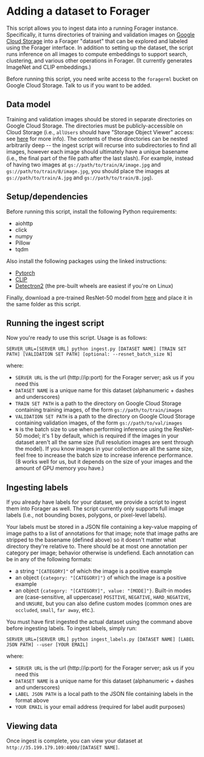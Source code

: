 # Adding a dataset to Forager

This script allows you to ingest data into a running Forager instance. Specifically, it turns directories of training and validation images on [Google Cloud Storage](https://cloud.google.com/storage) into a Forager "dataset" that can be explored and labeled using the Forager interface. In addition to setting up the dataset, the script runs inference on all images to compute embeddings to support search, clustering, and various other operations in Forager. (It currently generates ImageNet and CLIP embeddings.)

Before running this script, you need write access to the `foragerml` bucket on Google Cloud Storage. Talk to us if you want to be added.

## Data model

Training and validation images should be stored in separate directories on Google Cloud Storage. The directories must be publicly-accessible on Cloud Storage (i.e., `allUsers` should have "Storage Object Viewer" access: see [here](https://cloud.google.com/storage/docs/access-control/making-data-public) for more info). The contents of these directories can be nested arbitrarily deep -- the ingest script will recurse into subdirectories to find all images, however each image should ultimately have a unique basename (i.e., the final part of the file path after the last slash). For example, instead of having two images at `gs://path/to/train/A/image.jpg` and `gs://path/to/train/B/image.jpg`, you should place the images at `gs://path/to/train/A.jpg` and `gs://path/to/train/B.jpg`).

## Setup/dependencies

Before running this script, install the following Python requirements:
- aiohttp
- click
- numpy
- Pillow
- tqdm

Also install the following packages using the linked instructions:
- [Pytorch](https://pytorch.org/get-started/locally)
- [CLIP](https://github.com/openai/CLIP#usage)
- [Detectron2](https://detectron2.readthedocs.io/en/latest/tutorials/install.html) (the pre-built wheels are easiest if you're on Linux)

Finally, download a pre-trained ResNet-50 model from [here](https://dl.fbaipublicfiles.com/detectron2/ImageNetPretrained/MSRA/R-50.pkl
) and place it in the same folder as this script.

## Running the ingest script

Now you're ready to use this script. Usage is as follows:

```
SERVER_URL=[SERVER URL] python ingest.py [DATASET NAME] [TRAIN SET PATH] [VALIDATION SET PATH] [optional: --resnet_batch_size N]
```

where:
- `SERVER URL` is the url (http://ip:port) for the Forager server; ask us if you need this
- `DATASET NAME` is a unique name for this dataset (alphanumeric + dashes and underscores)
- `TRAIN SET PATH` is a path to the directory on Google Cloud Storage containing training images, of the form `gs://path/to/train/images`
- `VALIDATION SET PATH` is a path to the directory on Google Cloud Storage containing validation images, of the form `gs://path/to/val/images`
- `N` is the batch size to use when performing inference using the ResNet-50 model; it's 1 by default, which is required if the images in your dataset aren't all the same size (full resolution images are sent through the model). If you know images in your collection are all the same size, feel free to increase the batch size to increase inference performance. (8 works well for us, but it depends on the size of your images and the amount of GPU memory you have.)

## Ingesting labels

If you already have labels for your dataset, we provide a script to ingest them into Forager as well. The script currently only supports full image labels (i.e., not bounding boxes, polygons, or pixel-level labels).

Your labels must be stored in a JSON file containing a key-value mapping of image paths to a list of annotations for that image; note that image paths are stripped to the basename (defined above) so it doesn't matter what directory they're relative to. There should be at most one annotation per category per image; behavior otherwise is undefiend. Each annotation can be in any of the following formats:
- a string `"[CATEGORY]"` of which the image is a positive example
- an object `{category: "[CATEGORY]"}` of which the image is a positive example
- an object `{category: "[CATEGORY]", value: "[MODE]"}`. Built-in modes are (case-sensitive, all uppercase) `POSITIVE`, `NEGATIVE`, `HARD_NEGATIVE`, and `UNSURE`, but you can also define custom modes (common ones are `occluded`, `small`, `far away`, etc.).

You must have first ingested the actual dataset using the command above before ingesting labels. To ingest labels, simply run:

```
SERVER_URL=[SERVER URL] python ingest_labels.py [DATASET NAME] [LABEL JSON PATH] --user [YOUR EMAIL]
```

where:
- `SERVER URL` is the url (http://ip:port) for the Forager server; ask us if you need this
- `DATASET NAME` is a unique name for this dataset (alphanumeric + dashes and underscores)
- `LABEL JSON PATH` is a local path to the JSON file containing labels in the format above
- `YOUR EMAIL` is your email address (required for label audit purposes)

## Viewing data

Once ingest is complete, you can view your dataset at `http://35.199.179.109:4000/[DATASET NAME]`.
